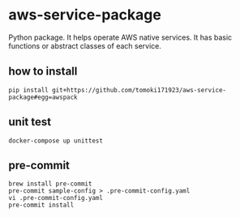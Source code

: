 # aws-service-package

Python package. It helps operate AWS native services. It has basic functions or abstract classes of each service.

## how to install

```
pip install git+https://github.com/tomoki171923/aws-service-package#egg=awspack
```

## unit test

```
docker-compose up unittest
```

## pre-commit

```
brew install pre-commit
pre-commit sample-config > .pre-commit-config.yaml
vi .pre-commit-config.yaml
pre-commit install
```
